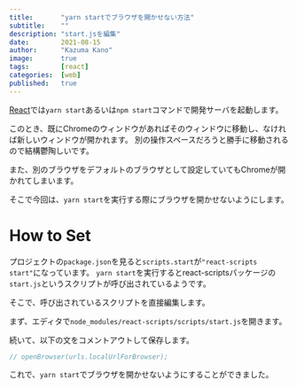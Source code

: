 ```yaml
---
title:       "yarn startでブラウザを開かせない方法"
subtitle:    ""
description: "start.jsを編集"
date:        2021-08-15
author:      "Kazuma Kano"
image:       true
tags:        [react]
categories:  [web]
published:   true
---
```


[React](https://ja.reactjs.org/)では`yarn start`あるいは`npm start`コマンドで開発サーバを起動します。

このとき、既にChromeのウィンドウがあればそのウィンドウに移動し、なければ新しいウィンドウが開かれます。
別の操作スペースだろうと勝手に移動されるので結構鬱陶しいです。

また、別のブラウザをデフォルトのブラウザとして設定していてもChromeが開かれてしまいます。

そこで今回は、`yarn start`を実行する際にブラウザを開かせないようにします。

# How to Set

プロジェクトの`package.json`を見ると`scripts.start`が`"react-scripts start"`になっています。
`yarn start`を実行するとreact-scriptsパッケージの`start.js`というスクリプトが呼び出されているようです。

そこで、呼び出されているスクリプトを直接編集します。

まず、エディタで`node_modules/react-scripts/scripts/start.js`を開きます。

続いて、以下の文をコメントアウトして保存します。
```js
// openBrowser(urls.localUrlForBrowser);
```

これで、`yarn start`でブラウザを開かせないようにすることができました。
